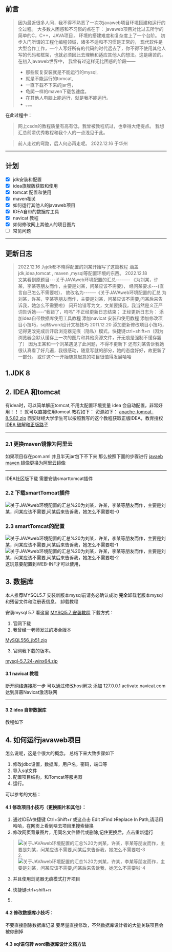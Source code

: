
## 

## 前言
> 因为最近很多人问，我不得不熟悉了一次次javaweb项目环境搭建和运行的全过程。
> 大多数人困惑和不习惯的点在于：
> javaweb项目对比过去所学的简单的C，C++，JAVA项目，
> 环境的搭建难度和复杂度上了一个台阶。
> 初步入门所谓的工程化编程领域，诸多不适和不习惯是正常的，
> 现代软件是大型合作工作，一个人写好所有的代码的时代远去了，你不得不使用其他人写的代码和框架，也就必须因此去理解和适应其他人的想法。这是痛苦的。
> 在初入javaweb世界中，
> 我曾有过这样无比困惑的阶段——
> - 那些反复安装就是不能运行的mysql,
> - 就是不能运行的tomcat,
> - 一直下载不下来的jar包，
> - 龟爬一样的maven下载包速度。
> - 在其他人电脑上能运行，就是我不能运行。
> - 。。。
> 
在此过程中：
> 网上csdn的教程质量有高有低，我曾被教程坑过，也幸得大佬提点。
> 我想汇总前辈优秀教程和我个人的一点浅见于此。
> 

> 前人走过的弯路，后人何必再走呢。
> 2022.12.16 于华州


---


## 计划

- [x] jdk安装和配置
- [x] idea旗舰版获取和使用
- [x] tomcat 配置和使用
- [x] maven相关
- [x] 如何运行其他人的javaweb项目
- [x] IDEA自带的数据库工具
- [x] navicat 教程
- [x] 如何修改网上其他人的项目图片
- [ ] 常见问题

---


## 更新日志
> 2022.12.16 
> 为jdk都不晓得配置的刘某开始写了这篇教程
> 涵盖jdk,idea,tomcat , maven ,mysql等配置环境的东西。
> 2022.12.18   
> 文某看到原题目---关于JAVAweb环境配置的汇总------- 《为刘某，许某，李某等朋友而作，主要是刘某，问某应该不需要》，
> 经问某要求---(直言自己怎么不需要啦)，
> 故改名为------《关于JAVAweb环境配置的汇总 为刘某，许某，李某等朋友而作，主要是刘某，问某应该不需要,问某后来告诉我，她怎么不需要啦》
> 问开始错写为文，文某要揍我，我当然是义正严词告诉她----“我错了，呜呜”
> 不正经更新日志结束；
> 正经更新日志为：
> 添加idea自带数据库使用工具教程
> 添加navicat 安装和使用教程
> 添加修改项目小技巧，sql转word设计文档技巧
> 2011.12.20
> 添加更新修改项目小技巧，记得更改完成后开启浏览器无痕（隐私）模式，快捷键ctrl+shift+n（因为浏览器会默认缓存上一次的图片和其他资源文件，开无痕是强制不缓存罢了）
> 因为王某和一个刘某遇见了此问题，不得不更新下
> 还有刘某告诉我她很认真看了好几遍，我很感动，随意写就的部分，她的态度好好，故更新了一部分。
> 或许这个一开始随意起意的项目很值得发展哈哈



## 1.JDK 8



## 2. IDEA 和tomcat
有idea时，可以简单解压tomcat,不用太配置环境变量
idea 会自动配置，非常好用！！！
就可以直接使用tomcat
教程如下：
资源如下：
[apache-tomcat-8.5.82.zip](assets/apache-tomcat-8.5.82.zip)
西安财经大学学生可以按照我写的这个教程获取正版IDEA，教育授权
[IDEA 破解和正版路子](https://www.yuque.com/u693751/woygo8/gtg8ry)

---


### 2.1 更换maven镜像为阿里云
如果项目存在pom.xml
并且半天jar包下不下来
那么按照下面的步骤进行
[javaeb maven 镜像更换为阿里云镜像](https://www.yuque.com/u693751/woygo8/lhirszt4atrag2sv)

---

IDEA社区版下载
需要安装smarttomcat插件

### 2.2 下载smartTomcat插件
![关于JAVAweb环境配置的汇总%20为刘某，许某，李某等朋友而作，主要是刘某，问某应该不需要,问某后来告诉我，她怎么不需要啦-0](assets/关于JAVAweb环境配置的汇总%20为刘某，许某，李某等朋友而作，主要是刘某，问某应该不需要,问某后来告诉我，她怎么不需要啦-0.png)

### 2.3 smartTomcat的配置
![关于JAVAweb环境配置的汇总%20为刘某，许某，李某等朋友而作，主要是刘某，问某应该不需要,问某后来告诉我，她怎么不需要啦-1](assets/关于JAVAweb环境配置的汇总%20为刘某，许某，李某等朋友而作，主要是刘某，问某应该不需要,问某后来告诉我，她怎么不需要啦-1.png)
![关于JAVAweb环境配置的汇总%20为刘某，许某，李某等朋友而作，主要是刘某，问某应该不需要,问某后来告诉我，她怎么不需要啦-2](assets/关于JAVAweb环境配置的汇总%20为刘某，许某，李某等朋友而作，主要是刘某，问某应该不需要,问某后来告诉我，她怎么不需要啦-2.png)
这玩意要配置到WEB-INF才可以使用，

## 3. 数据库 
本人推荐MYSQL5.7
安装新版本mysql前请务必确认成功
**完全**卸载老版本mysql和残留文件和注册表信息。
卸载教程

安装mysql 5.7 看这里
[MYSQl5.7 安装教程](https://www.yuque.com/u693751/woygo8/eg2ly9t6xl29wi45)
下载方式：

1. 官网下载
2. 我曾经一老师发过的凑合版本

[MySQL556_jb51.zip](assets/MySQL556_jb51.zip)

3. 官网我下载的版本。

[mysql-5.7.24-winx64.zip](assets/mysql-5.7.24-winx64.zip)


#### 3.1 navicat 教程
断开网络连接那一步
可以通过修改host解决
添加 127.0.0.1 activate.navicat.com 达到屏蔽Navicat激活联网

---


#### 3.2 idea 自带数据库
教程如下

## 4. 如何运行javaweb项目
怎么说呢，这是个很大的概念。
总结下来大致步骤如下

1. 修改jdbc设置，数据库，用户名，密码，端口等
2. 导入sql文件
3. 配置项目结构，和Tomcat等服务器
4. 运行。

可以参考的文档：



#### 4.1 修改项目小技巧（更换图片和其他）：

1. 通过IDEA快捷键 Ctrl+Shift+r 或这点击 Edit 》Find 》Replace In Path,请活用哈哈，在网页上看到啥去项目里搜索替换
2. 修改网页背景图片，用同名文件替代或删除,记住更换后，点击重新运行

> ![关于JAVAweb环境配置的汇总%20为刘某，许某，李某等朋友而作，主要是刘某，问某应该不需要,问某后来告诉我，她怎么不需要啦-3](assets/关于JAVAweb环境配置的汇总%20为刘某，许某，李某等朋友而作，主要是刘某，问某应该不需要,问某后来告诉我，她怎么不需要啦-3.png)
> 2.![关于JAVAweb环境配置的汇总%20为刘某，许某，李某等朋友而作，主要是刘某，问某应该不需要,问某后来告诉我，她怎么不需要啦-4](assets/关于JAVAweb环境配置的汇总%20为刘某，许某，李某等朋友而作，主要是刘某，问某应该不需要,问某后来告诉我，她怎么不需要啦-4.png)

3. 并且使用浏览器无痕模式打开项目
4. 快捷键ctrl+shift+n

5. 


#### 4.2 修改数据库小技巧：
不要直接删除数据库记录
要尽量直接修改，不然数据库设计者的大量关联项目会被你删掉


#### 4.3 sql语句转 word数据库设计文档方法


